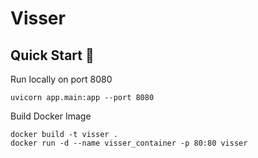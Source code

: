 # Visser 

## Quick Start 🚀

Run locally on port 8080
```
uvicorn app.main:app --port 8080
```

Build Docker Image 
```
docker build -t visser .
docker run -d --name visser_container -p 80:80 visser
```